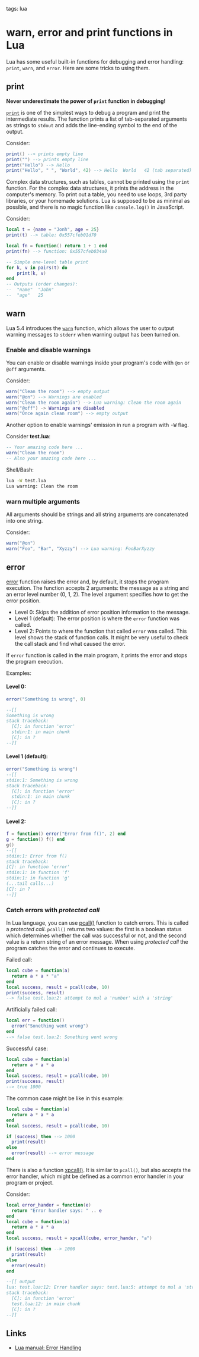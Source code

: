 <!-- Description: Lua has some useful functions for debugging and error handling: print, warn, and error. Here are some tricks to using them. -->

tags: lua

# warn, error and print functions in Lua


Lua has some useful built-in functions for debugging and error handling:
`print`, `warn`, and `error`. Here are some tricks to using them.

## print

**Never underestimate the power of `print` function in debugging!**

[`print`](https://www.lua.org/manual/5.4/manual.html#pdf-print) is one of the
simplest ways to debug a program and print the intermediate results. The
function prints a list of tab-separated arguments as strings to `stdout` and
adds the line-ending symbol to the end of the output.

Consider:

```lua
print() --> prints empty line
print("") --> prints empty line
print("Hello") --> Hello
print("Hello", " ", "World", 42) --> Hello	World	42 (tab separated)
```

Complex data structures, such as tables, cannot be printed using the `print`
function. For the complex data structures, it prints the address in the
computer's memory. To print out a table, you need to use loops, 3rd party
libraries, or your homemade solutions. Lua is supposed to be as minimal
as possible, and there is no magic function like `console.log()` in JavaScript.

Consider:

```lua
local t = {name = "Jonh", age = 25}
print(t) --> table: 0x557cfeb01d70

local fn = function() return 1 + 1 end
print(fn) --> function: 0x557cfeb034a0

-- Simple one-level table print
for k, v in pairs(t) do
	print(k, v)
end
-- Outputs (order changes):
--	"name"	"John"
--	"age"	25
```

## warn

Lua 5.4 introduces the
[`warn`](https://www.lua.org/manual/5.4/manual.html#pdf-warn)
function, which allows the user to output warning
messages to `stderr` when warning output has been turned on.

### Enable and disable warnings

You can enable or disable warnings inside your program's code with
`@on` or `@off` arguments.

Consider:

```lua
warn("Clean the room") --> empty output
warn("@on") --> Warnings are enabled
warn("Clean the room again") --> Lua warning: Clean the room again
warn("@off") -> Warnings are disabled
warn("Once again clean room") --> empty output
```

Another option to enable warnings' emission in run a program with
<kbd>-W</kbd> flag.

Consider **test.lua**:

```lua
-- Your amazing code here ...
warn("Clean the room")
-- Also your amazing code here ...
```

Shell/Bash:

```bash
lua -W test.lua
Lua warning: Clean the room
```

### warn multiple arguments

All arguments should be strings and all string arguments are concatenated
into one string.

Consider:

```lua
warn("@on")
warn("Foo", "Bar", "Xyzzy") --> Lua warning: FooBarXyzzy
```

## error

[error](https://www.lua.org/manual/5.4/manual.html#pdf-error) function raises
the error and, by default, it stops the program execution. The function
accepts 2 arguments: the message as a string and an error level number (0, 1,
2). The level argument specifies how to get the error position.

- Level 0: Skips the addition of error position information to the message.
- Level 1 (default): The error position is where the `error` function was
  called.
- Level 2: Points to where the function that called `error`
  was called. This level shows the stack of function calls. It might be
  very useful to check the call stack and find what caused the error.

If `error` function is called in the main program, it prints the error and
stops the program execution.

Examples:

#### Level 0:

```lua
error("Something is wrong", 0)

--[[
Something is wrong
stack traceback:
  [C]: in function 'error'
  stdin:1: in main chunk
  [C]: in ?
--]]
```

#### Level 1 (default):

```lua
error("Something is wrong")
--[[
stdin:1: Something is wrong
stack traceback:
  [C]: in function 'error'
  stdin:1: in main chunk
  [C]: in ?
--]]
```

#### Level 2:

```lua
f = function() error("Error from f()", 2) end
g = function() f() end
g()
--[[
stdin:1: Error from f()
stack traceback:
[C]: in function 'error'
stdin:1: in function 'f'
stdin:1: in function 'g'
(...tail calls...)
[C]: in ?
--]]
```

### Catch errors with _protected call_

In Lua language, you can use [pcall()](https://www.lua.org/manual/5.4/manual.html#pdf-pcall)
function to catch errors. This is called a _protected call_. `pcall()` returns
two values: the first is a boolean status which determines whether the call was
successful or not, and the second value is a return string of an error message.
When using _protected call_ the program catches the error and continues to execute.

Failed call:

```lua
local cube = function(a)
  return a * a * "a"
end
local success, result = pcall(cube, 10)
print(success, result)
--> false test.lua:2: attempt to mul a 'number' with a 'string'
```

Artificially failed call:

```lua
local err = function()
  error("Sonething went wrong")
end
--> false test.lua:2: Sonething went wrong
```

Successful case:

```lua
local cube = function(a)
  return a * a * a
end
local success, result = pcall(cube, 10)
print(success, result)
--> true 1000
```

The common case might be like in this example:

```lua
local cube = function(a)
  return a * a * a
end
local success, result = pcall(cube, 10)

if (success) then --> 1000
  print(result)
else
  error(result) --> error message
end
```

There is also a function [xpcall()](https://www.lua.org/manual/5.4/manual.html#pdf-xpcall).
It is similar to `pcall()`, but also accepts the error handler, which might
be defined as a common error handler in your program or project.

Consider:

```lua
local error_hander = function(e)
  return "Error handler says: " .. e
end
local cube = function(a)
  return a * a * a
end
local success, result = xpcall(cube, error_hander, "a")

if (success) then --> 1000
  print(result)
else
  error(result)
end

--[[ output
lua: test.lua:12: Error handler says: test.lua:5: attempt to mul a 'string' with a 'string'
stack traceback:
  [C]: in function 'error'
  test.lua:12: in main chunk
  [C]: in ?
--]]
```

## Links

- [Lua manual: Error Handling](https://www.lua.org/manual/5.4/manual.html#2.3)